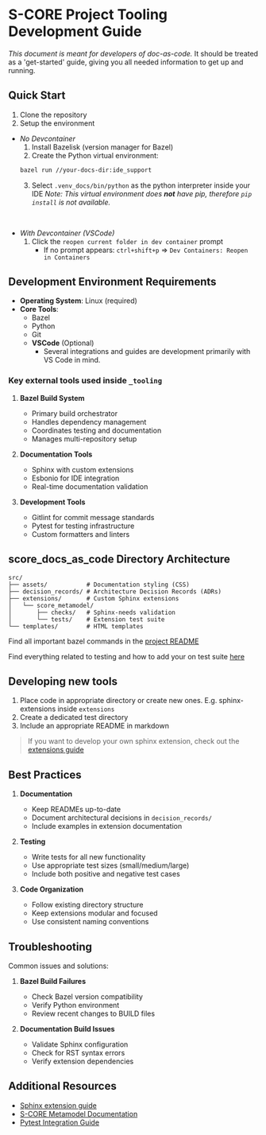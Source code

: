 # S-CORE Project Tooling Development Guide

*This document is meant for *developers* of doc-as-code.*
It should be treated as a 'get-started' guide, giving you all needed information to get up and running.

## Quick Start

1. Clone the repository
2. Setup the environment
- *No Devcontainer*
    1. Install Bazelisk (version manager for Bazel)
    2. Create the Python virtual environment:
   ```bash
   bazel run //your-docs-dir:ide_support
   ```
    3. Select `.venv_docs/bin/python` as the python interpreter inside your IDE
    *Note: This virtual environment does **not** have pip, therefore `pip install` is not available.*
<br>

- *With Devcontainer (VSCode)*
    1. Click the `reopen current folder in dev container` prompt
        -  If no prompt appears: `ctrl+shift+p` => `Dev Containers: Reopen in Containers`


## Development Environment Requirements

- **Operating System**: Linux (required)
- **Core Tools**:
  - Bazel
  - Python
  - Git
  - **VSCode** (Optional)
    - Several integrations and guides are development primarily with VS Code in mind.



### Key external tools used inside `_tooling`

1. **Bazel Build System**
   - Primary build orchestrator
   - Handles dependency management
   - Coordinates testing and documentation
   - Manages multi-repository setup

2. **Documentation Tools**
   - Sphinx with custom extensions
   - Esbonio for IDE integration
   - Real-time documentation validation

3. **Development Tools**
   - Gitlint for commit message standards
   - Pytest for testing infrastructure
   - Custom formatters and linters



## score_docs_as_code Directory Architecture

```
src/
├── assets/           # Documentation styling (CSS)
├── decision_records/ # Architecture Decision Records (ADRs)
├── extensions/       # Custom Sphinx extensions
│   └── score_metamodel/
│       ├── checks/   # Sphinx-needs validation
│       └── tests/    # Extension test suite
└── templates/        # HTML templates
```


Find all important bazel commands in the [project README](/README.md)

Find everything related to testing and how to add your on test suite [here](/tools/testing/pytest/README.md)

## Developing new tools

1. Place code in appropriate directory or create new ones. E.g. sphinx-extensions inside `extensions`
2. Create a dedicated test directory
3. Include an appropriate README in markdown

> If you want to develop your own sphinx extension, check out the [extensions guide](/src/extensions/README.md)

## Best Practices

1. **Documentation**
   - Keep READMEs up-to-date
   - Document architectural decisions in `decision_records/`
   - Include examples in extension documentation

2. **Testing**
   - Write tests for all new functionality
   - Use appropriate test sizes (small/medium/large)
   - Include both positive and negative test cases

3. **Code Organization**
   - Follow existing directory structure
   - Keep extensions modular and focused
   - Use consistent naming conventions

## Troubleshooting

Common issues and solutions:

1. **Bazel Build Failures**
   - Check Bazel version compatibility
   - Verify Python environment
   - Review recent changes to BUILD files

2. **Documentation Build Issues**
   - Validate Sphinx configuration
   - Check for RST syntax errors
   - Verify extension dependencies

## Additional Resources
- [Sphinx extension guide](/src/extensions/README.md)
- [S-CORE Metamodel Documentation](/src/extensions/score_metamodel/README.md)
- [Pytest Integration Guide](/tools/testing/pytest/README.md)
